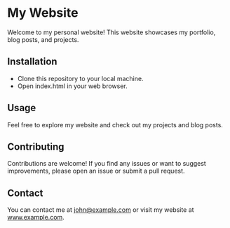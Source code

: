 # My Website

Welcome to my personal website! This website showcases my portfolio, blog posts, and projects.

## Installation

- Clone this repository to your local machine.
- Open index.html in your web browser.

## Usage

Feel free to explore my website and check out my projects and blog posts.

## Contributing

Contributions are welcome! If you find any issues or want to suggest improvements, please open an issue or submit a pull request.

## Contact

You can contact me at john@example.com or visit my website at www.example.com.
